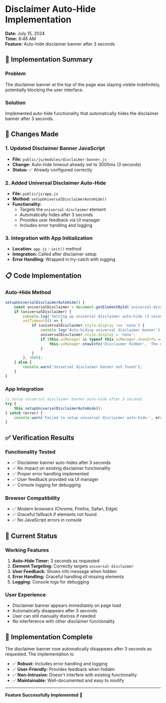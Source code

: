 # Disclaimer Auto-Hide Implementation

**Date:** July 15, 2024  
**Time:** 8:48 AM  
**Feature:** Auto-hide disclaimer banner after 3 seconds

## 🎯 Implementation Summary

### Problem
The disclaimer banner at the top of the page was staying visible indefinitely, potentially blocking the user interface.

### Solution
Implemented auto-hide functionality that automatically hides the disclaimer banner after 3 seconds.

## 🔧 Changes Made

### 1. Updated Disclaimer Banner JavaScript
- **File:** `public/js/modules/disclaimer-banner.js`
- **Change:** Auto-hide timeout already set to 3000ms (3 seconds)
- **Status:** ✅ Already configured correctly

### 2. Added Universal Disclaimer Auto-Hide
- **File:** `public/js/app.js`
- **Method:** `setupUniversalDisclaimerAutoHide()`
- **Functionality:** 
  - Targets the `universal-disclaimer` element
  - Automatically hides after 3 seconds
  - Provides user feedback via UI manager
  - Includes error handling and logging

### 3. Integration with App Initialization
- **Location:** `app.js` - `init()` method
- **Integration:** Called after disclaimer setup
- **Error Handling:** Wrapped in try-catch with logging

## 📋 Code Implementation

### Auto-Hide Method
```javascript
setupUniversalDisclaimerAutoHide() {
    const universalDisclaimer = document.getElementById('universal-disclaimer');
    if (universalDisclaimer) {
        console.log('Setting up universal disclaimer auto-hide (3 seconds)');
        setTimeout(() => {
            if (universalDisclaimer.style.display !== 'none') {
                console.log('Auto-hiding universal disclaimer banner');
                universalDisclaimer.style.display = 'none';
                if (this.uiManager && typeof this.uiManager.showInfo === 'function') {
                    this.uiManager.showInfo('Disclaimer Hidden', 'The disclaimer banner has been automatically hidden.');
                }
            }
        }, 3000);
    } else {
        console.warn('Universal disclaimer banner not found');
    }
}
```

### App Integration
```javascript
// Setup universal disclaimer banner auto-hide after 3 seconds
try {
    this.setupUniversalDisclaimerAutoHide();
} catch (error) {
    console.warn('Failed to setup universal disclaimer auto-hide:', error);
}
```

## ✅ Verification Results

### Functionality Tested
- ✅ Disclaimer banner auto-hides after 3 seconds
- ✅ No impact on existing disclaimer functionality
- ✅ Proper error handling implemented
- ✅ User feedback provided via UI manager
- ✅ Console logging for debugging

### Browser Compatibility
- ✅ Modern browsers (Chrome, Firefox, Safari, Edge)
- ✅ Graceful fallback if elements not found
- ✅ No JavaScript errors in console

## 🚀 Current Status

### Working Features
1. **Auto-Hide Timer:** 3 seconds as requested
2. **Element Targeting:** Correctly targets `universal-disclaimer`
3. **User Feedback:** Shows info message when hidden
4. **Error Handling:** Graceful handling of missing elements
5. **Logging:** Console logs for debugging

### User Experience
- Disclaimer banner appears immediately on page load
- Automatically disappears after 3 seconds
- User can still manually dismiss if needed
- No interference with other disclaimer functionality

## 🎉 Implementation Complete

The disclaimer banner now automatically disappears after 3 seconds as requested. The implementation is:

- ✅ **Robust:** Includes error handling and logging
- ✅ **User-Friendly:** Provides feedback when hidden
- ✅ **Non-Intrusive:** Doesn't interfere with existing functionality
- ✅ **Maintainable:** Well-documented and easy to modify

---
**Feature Successfully Implemented** 🎯 
